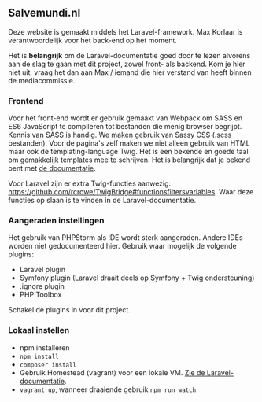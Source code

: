 ## Salvemundi.nl

Deze website is gemaakt middels het Laravel-framework. Max Korlaar is verantwoordelijk voor het back-end op het moment.

Het is **belangrijk** om de Laravel-documentatie goed door te lezen alvorens aan de slag te gaan met dit project, zowel front- als backend. Kom je hier niet uit, vraag het dan aan Max / iemand die hier verstand van heeft binnen de mediacommissie.


### Frontend

Voor het front-end wordt er gebruik gemaakt van Webpack om SASS en ES6 JavaScript te compileren tot bestanden die menig browser begrijpt. Kennis van SASS is handig. We maken gebruik van Sassy CSS (.scss bestanden).
Voor de pagina's zelf maken we niet alleen gebruik van HTML maar ook de templating-language Twig. Het is een bekende en goede taal om gemakkelijk templates mee te schrijven. Het is belangrijk dat je bekend bent met [de documentatie](https://twig.symfony.com/doc/2.x/).

Voor Laravel zijn er extra Twig-functies aanwezig: https://github.com/rcrowe/TwigBridge#functionsfiltersvariables. Waar deze functies op slaan is te vinden in de Laravel-documentatie.


### Aangeraden instellingen

Het gebruik van PHPStorm als IDE wordt sterk aangeraden. Andere IDEs worden niet gedocumenteerd hier. Gebruik waar mogelijk de volgende plugins:


* Laravel plugin
* Symfony plugin (Laravel draait deels op Symfony + Twig ondersteuning)
* .ignore plugin
* PHP Toolbox


Schakel de plugins in voor dit project.

### Lokaal instellen

* npm installeren
* `npm install`
* `composer install`
* Gebruik Homestead (vagrant) voor een lokale VM. [Zie de Laravel-documentatie](https://laravel.com/docs/5.5/homestead#per-project-installation).
* `vagrant up`, wanneer draaiende gebruik `npm run watch`